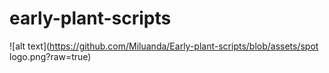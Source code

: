 # early-plant-scripts
![alt text](https://github.com/Miluanda/Early-plant-scripts/blob/assets/spot logo.png?raw=true)
